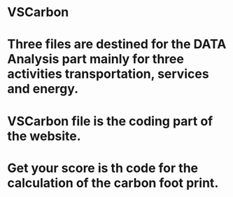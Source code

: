 # VSCarbon
# Three files are destined for the DATA Analysis part mainly for three activities transportation, services and energy. 
# VSCarbon file is the coding part of the website. 
# Get your score is th code for the calculation of the carbon foot print.
